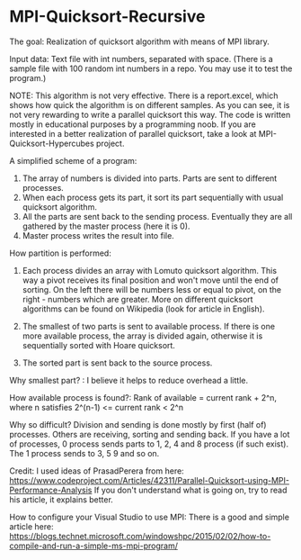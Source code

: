# MPI-Quicksort-Recursive

The goal:
Realization of quicksort algorithm with means of MPI library.

Input data:
Text file with int numbers, separated with space.
(There is a sample file with 100 random int numbers in a repo. You may use it to test the program.)

NOTE:
This algorithm is not very effective. There is a report.excel, which shows how quick the algorithm is on different samples. As you can see, it is not very rewarding to write a parallel quicksort this way.
The code is written mostly in educational purposes by a programming noob.
If you are interested in a better realization of parallel quicksort, take a look at MPI-Quicksort-Hypercubes project.

A simplified scheme of a program:

1. The array of numbers is divided into parts. Parts are sent to different processes. 
2. When each process gets its part, it sort its part sequentially with usual quicksort algorithm.
3. All the parts are sent back to the sending process. Eventually they are all gathered by the master process (here it is 0).
4. Master process writes the result into file.

How partition is performed:

1. Each process divides an array with Lomuto quicksort algorithm. This way a pivot receives its final position and won't move until the end of sorting. On the left there will be numbers less or equal to pivot, on the right - numbers which are greater.
More on different quicksort algorithms can be found on Wikipedia (look for article in English).

2. The smallest of two parts is sent to available process. If there is one more available process, the array is divided again, otherwise it is sequentially sorted with Hoare quicksort.

3. The sorted part is sent back to the source process.

Why smallest part? :
I believe it helps to reduce overhead a little.

How available process is found?:
Rank of available = current rank + 2^n,
where n satisfies 2^(n-1) <= current rank < 2^n

Why so difficult?
Division and sending is done mostly by first (half of) processes. Others are receiving, sorting and sending back.
If you have a lot of processes, 0 process sends parts to 1, 2, 4 and 8 process (if such exist). The 1 process sends to 3, 5 9 and so on. 

Credit:
I used ideas of PrasadPerera from here: https://www.codeproject.com/Articles/42311/Parallel-Quicksort-using-MPI-Performance-Analysis 
If you don't understand what is going on, try to read his article, it explains better.

How to configure your Visual Studio to use MPI:
There is a good and simple article here: https://blogs.technet.microsoft.com/windowshpc/2015/02/02/how-to-compile-and-run-a-simple-ms-mpi-program/



